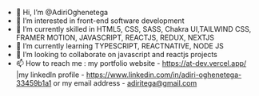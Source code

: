 - 👋 Hi, I’m @AdiriOghenetega
- 👀 I’m interested in front-end software development
- 🌱 I’m currently skilled in HTML5, CSS, SASS, Chakra UI,TAILWIND CSS, FRAMER MOTION, JAVASCRIPT, REACTJS, REDUX, NEXTJS
- 🌱 I’m currently learning TYPESCRIPT, REACTNATIVE, NODE JS
- 💞️ I’m looking to collaborate on javascript and reactjs projects
- 📫 How to reach me : my portfolio website - https://at-dev.vercel.app/ |my linkedIn profile - https://www.linkedin.com/in/adiri-oghenetega-33459b1a1 or my email address - adiritega@gmail.com

<!---
AdiriOghenetega/AdiriOghenetega is a ✨ special ✨ repository because its `README.md` (this file) appears on your GitHub profile.
You can click the Preview link to take a look at your changes.
--->

